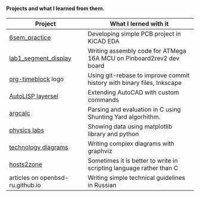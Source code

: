 #### Projects and what I learned from them.

| Project                                                                 | What I lerned with it                                                  |
|-------------------------------------------------------------------------|------------------------------------------------------------------------|
| [6sem_practice](https://github.com/artsi0m/6sem_practice)               | Developing simple PCB project in KiCAD EDA                             |
| [lab1_segment_display](https://github.com/artsi0m/lab1_segment_display) | Writing assembly code for ATMega 16A MCU on Pinboard2rev2 dev board    |
| [org-timeblock](https://github.com/ichernyshovvv/org-timeblock) logo    | Using git-rebase to improve commit history with binary files, Inkscape |
| [AutoLISP layersel](https://github.com/artsi0m/autolisp_layersel)       | Extending AutoCAD with custom commands                                 |
| [argcalc](https://github.com/artsi0m/argcalc)                           | Parsing and evaluation in C using Shunting Yard algorhithm.            |
| [physics labs](https://github.com/artsi0m/physics_labs)                 | Showing data using matplotlib library and python                       |
| [technology diagrams](https://github.com/artsi0m/technology_diagrams)   | Writing complex diagrams with graphviz                                 |
| [hosts2zone](https://github.com/artsi0m/hosts2zone)                     | Sometimes it is better to write in scripting language rather than C    |
| articles on openbsd-ru.github.io                                        | Writing simple technical guidelines in Russian                         |


